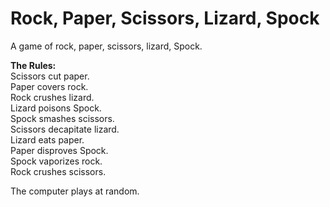 # Rock, Paper, Scissors, Lizard, Spock

A game of rock, paper, scissors, lizard, Spock.


__The Rules:__  
Scissors cut paper.  
Paper covers rock.  
Rock crushes lizard.  
Lizard poisons Spock.  
Spock smashes scissors.  
Scissors decapitate lizard.  
Lizard eats paper.  
Paper disproves Spock.  
Spock vaporizes rock.  
Rock crushes scissors.  

The computer plays at random.
